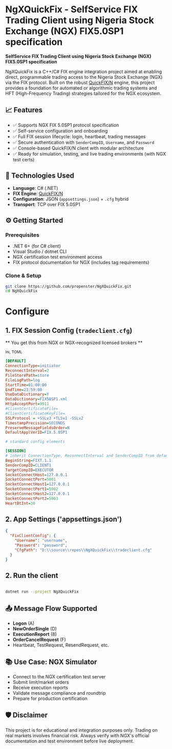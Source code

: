 
# NgXQuickFix - SelfService FIX Trading Client using Nigeria Stock Exchange (NGX) FIX5.0SP1 specification

**SelfService FIX Trading Client using Nigeria Stock Exchange (NGX) FIX5.0SP1 specification**

NgXQuickFix is a C++/C# FIX engine integration project aimed at enabling direct, programmable trading access to the Nigeria Stock Exchange (NGX) via the FIX protocol. Built on the robust [QuickFIX/N](https://github.com/connamara/quickfixn) engine, this project provides a foundation for automated or algorithmic trading systems and HFT (High-Frequency Trading) strategies tailored for the NGX ecosystem.


## 📈 Features

- ✅ Supports NGX FIX 5.0SP1 protocol specification  
- ✅ Self-service configuration and onboarding  
- ✅ Full FIX session lifecycle: login, heartbeat, trading messages  
- ✅ Secure authentication with `SenderCompID`, `Username`, and `Password`  
- ✅ Console-based QuickFIX/N client with modular architecture  
- ✅ Ready for simulation, testing, and live trading environments (with NGX test certs)


## 🔧 Technologies Used

- **Language**: C# (.NET)  
- **FIX Engine**: [QuickFIX/N](https://github.com/connamara/quickfixn)  
- **Configuration**: JSON (`appsettings.json`) + `.cfg` hybrid  
- **Transport**: TCP over FIX 5.0SP1  

## ⚙️ Getting Started

### Prerequisites

- .NET 6+ (for C# client)  
- Visual Studio / dotnet CLI  
- NGX certification test environment access  
- FIX protocol documentation for NGX (includes tag requirements)

### Clone & Setup

```bash
git clone https://github.com/propenster/NgXQuickFix.git
cd NgXQuickFix
```

# Configure

## 1. FIX Session Config (`tradeclient.cfg`)
** You get this from NGX or NGX-recognized licensed brokers **

<sub>Ini, TOML</sub>

```ini
[DEFAULT]
ConnectionType=initiator
ReconnectInterval=2
FileStorePath=store
FileLogPath=log
StartTime=01:00:00
EndTime=23:59:00
UseDataDictionary=Y
DataDictionary=FIX50SP1.xml
HttpAcceptPort=9911
#ClientCertificateFile=
#ClientCertificateKeyFile=
SSLProtocol = +SSLv3 +TLSv1 -SSLv2
TimestampPrecision=SECONDS
PreserveMessageFieldsOrder=N
DefaultApplVerID=FIX.5.0SP1

# standard config elements

[SESSION]
# inherit ConnectionType, ReconnectInterval and SenderCompID from default
BeginString=FIXT.1.1
SenderCompID=CLIENT1
TargetCompID=EXECUTOR
SocketConnectHost=127.0.0.1
SocketConnectPort=5001
SocketConnectHost1=127.0.0.1
SocketConnectPort1=5002
SocketConnectHost2=127.0.0.1
SocketConnectPort2=5003
HeartBtInt=30 

```

## 2. App Settings ('appsettings.json')
```json
{
  "FixClientConfig": {
    "Username": "username",
    "Password": "password",
    "CfgPath": "D:\\source\\repos\\NgXQuickFix\\tradeclient.cfg"
  }
}

```

## 2. Run the client
```bash

dotnet run --project NgXQuickFix

```


## 📤 **Message Flow Supported**

- **Logon** (A)
- **NewOrderSingle** (D)
- **ExecutionReport** (8)
- **OrderCancelRequest** (F)
- Heartbeat, TestRequest, ResendRequest, etc.

## 📚 **Use Case: NGX Simulator**

- Connect to the NGX certification test server
- Submit limit/market orders
- Receive execution reports
- Validate message compliance and roundtrip
- Prepare for production certification

## 🛡️ **Disclaimer**

This project is for educational and integration purposes only. Trading on real markets involves financial risk. Always verify with NGX's official documentation and test environment before live deployment.